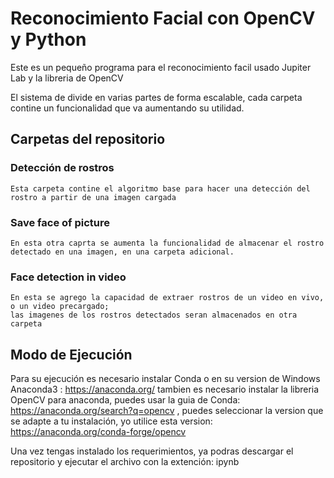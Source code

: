 # Reconocimiento Facial con OpenCV y Python

Este es un pequeño programa para el reconocimiento facil usado Jupiter Lab y la libreria de OpenCV

El sistema de divide en varias partes de forma escalable, cada carpeta contine un funcionalidad que va aumentando su utilidad. 

## Carpetas del repositorio

  ### Detección de rostros
    Esta carpeta contine el algoritmo base para hacer una detección del rostro a partir de una imagen cargada

  ### Save face of picture
    En esta otra caprta se aumenta la funcionalidad de almacenar el rostro detectado en una imagen, en una carpeta adicional.

  ### Face detection in video
    En esta se agrego la capacidad de extraer rostros de un video en vivo, o un video precargado; 
    las imagenes de los rostros detectados seran almacenados en otra carpeta


## Modo de Ejecución

Para su ejecución es necesario instalar Conda o en su version de Windows Anaconda3 : https://anaconda.org/ 
tambien es necesario instalar la libreria OpenCV para anaconda, puedes usar la guia de Conda: https://anaconda.org/search?q=opencv , puedes seleccionar la version que se adapte a tu instalación, yo utilice esta version: https://anaconda.org/conda-forge/opencv

Una vez tengas instalado los requerimientos, ya podras descargar el repositorio y ejecutar el archivo con la extención: ipynb
